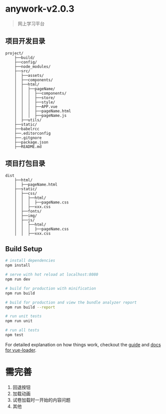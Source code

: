 # anywork-v2.0.3

> 网上学习平台

## 项目开发目录
```
project/
    ├──build/
    ├──config/
    ├──node_modules/
    ├──src/
    │  ├──assets/
    │  ├──components/
    │  ├──html/
    │  │  ├──pageName/
    │  │  │  ├──components/
    │  │  │  ├──store/
    │  │  │  ├──style/
    │  │  │  ├──APP.vue
    │  │  │  ├──pageName.html
    │  │  │  ├──pageName.js
    │  ├──utils/
    ├──static/
    ├──babelrcc
    ├──.editorconfig
    ├──.gitgnore
    ├──package.json
    ├──README.md
```

## 项目打包目录
```
dist
    ├──html/
    │  ├──pageName.html 
    ├──static/
    │  ├──css/
    │  │  ├──html/ 
    │  │  │  ├──pageName.css
    │  │  ├──xxx.css    
    │  ├──fonts/
    │  ├──img/
    │  ├──js/
    │  │  ├──html/
    │  │  │  ├──pageName.css
    │  │  ├──xxx.css    
```

## Build Setup

``` bash
# install dependencies
npm install

# serve with hot reload at localhost:8080
npm run dev

# build for production with minification
npm run build

# build for production and view the bundle analyzer report
npm run build --report

# run unit tests
npm run unit

# run all tests
npm test
```

For detailed explanation on how things work, checkout the [guide](http://vuejs-templates.github.io/webpack/) and [docs for vue-loader](http://vuejs.github.io/vue-loader).

# 需完善 
1. 回退按钮
2. 加载动画
3. 试卷加载时一开始的内容问题
4. 其他